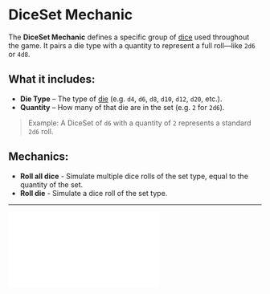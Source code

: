 # DiceSet Mechanic

The **DiceSet Mechanic** defines a specific group of [dice](Dice.md) used throughout the game. It pairs a die type with a quantity to represent a full roll—like `2d6` or `4d8`.

## What it includes:

- **Die Type** – The type of [die](Dice.md) (e.g. `d4`, `d6`, `d8`, `d10`, `d12`, `d20`, etc.).
- **Quantity** – How many of that die are in the set (e.g. `2` for `2d6`).

> Example: A DiceSet of `d6` with a quantity of `2` represents a standard `2d6` roll.

## Mechanics:

- **Roll all dice** - Simulate multiple dice rolls of the set type, equal to the quantity of the set.
- **Roll die** - Simulate a dice roll of the set type.


***
![List of all world mechanics](README.md#List%20of%20World%20Mechanics)